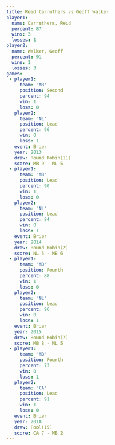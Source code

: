 ```yaml
---
title: Reid Carruthers vs Geoff Walker
player1:                
  name: Carruthers, Reid
  percent: 87           
  wins: 3               
  losses: 1             
player2:                
  name: Walker, Geoff   
  percent: 91           
  wins: 1               
  losses: 3             
games:
 - player1:          
     team: 'MB'      
     position: Second
     percent: 94     
     win: 1          
     loss: 0         
   player2:        
     team: 'NL'    
     position: Lead
     percent: 96   
     win: 0        
     loss: 1       
   event: Brier         
   year: 2013           
   draw: Round Robin(11)
   score: MB 9 - NL 5   
 - player1:        
     team: 'MB'    
     position: Lead
     percent: 90   
     win: 1        
     loss: 0       
   player2:        
     team: 'NL'    
     position: Lead
     percent: 84   
     win: 0        
     loss: 1       
   event: Brier        
   year: 2014          
   draw: Round Robin(2)
   score: NL 5 - MB 6  
 - player1:          
     team: 'MB'      
     position: Fourth
     percent: 88     
     win: 1          
     loss: 0         
   player2:        
     team: 'NL'    
     position: Lead
     percent: 96   
     win: 0        
     loss: 1       
   event: Brier        
   year: 2015          
   draw: Round Robin(7)
   score: MB 8 - NL 5  
 - player1:          
     team: 'MB'      
     position: Fourth
     percent: 73     
     win: 0          
     loss: 1         
   player2:        
     team: 'CA'    
     position: Lead
     percent: 91   
     win: 1        
     loss: 0       
   event: Brier      
   year: 2018        
   draw: Pool(15)    
   score: CA 7 - MB 2
---
```

